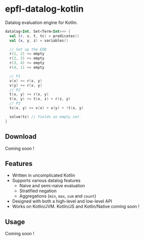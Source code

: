 # epfl-datalog-kotlin

Datalog evaluation engine for Kotlin.

```kotlin
datalog<Int, Set<Term<Int>>> {
  val (r, v, t, tc) = predicates()
  val (x, y, z) = variables()

  // Set up the EDB
  r(1, 2) += empty
  r(2, 3) += empty
  r(3, 4) += empty
  r(4, 1) += empty

  // P1
  v(x) += r(x, y)
  v(y) += r(x, y)
  // P2
  t(x, y) += r(x, y)
  t(x, y) += t(x, z) + r(z, y)
  // P3
  tc(x, y) += v(x) + v(y) + !t(x, y)

  solve(tc) // Yields an empty set.
}

```

## Download

Coming soon !

## Features

+ Written in uncomplicated Kotlin
+ Supports various datalog features
    - Naive and semi-naive evaluation
    - Stratified negation
    - Aggregations (`min`, `max`, `sum` and `count`)
+ Designed with both a high-level and low-level API
+ Works on Kotlin/JVM. Kotlin/JS and Kotlin/Native coming soon !

## Usage

Coming soon !
